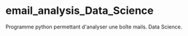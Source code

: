 # email_analysis_Data_Science
Programme python permettant d'analyser une boîte mails. Data Science.
